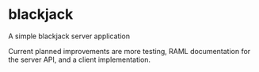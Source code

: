 # blackjack
A simple blackjack server application

Current planned improvements are more testing, RAML documentation for the server API, and a client implementation.
